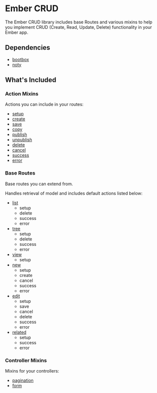 # Ember CRUD

The Ember CRUD library includes base Routes and various mixins to help you implement CRUD (Create, Read, Update, Delete) functionality in your Ember app.

## Dependencies

* [bootbox](http://bootboxjs.com/)
* [noty](http://ned.im/noty/)

## What's Included

### Action Mixins

Actions you can include in your routes:

* [setup](https://github.com/ryandjurovich/ember-crud/blob/master/lib/routes/mixins/setup.js)
* [create](https://github.com/ryandjurovich/ember-crud/blob/master/lib/routes/mixins/create.js)
* [save](https://github.com/ryandjurovich/ember-crud/blob/master/lib/routes/mixins/save.js)
* [copy](https://github.com/ryandjurovich/ember-crud/blob/master/lib/routes/mixins/copy.js)
* [publish](https://github.com/ryandjurovich/ember-crud/blob/master/lib/routes/mixins/publish.js)
* [unpublish](https://github.com/ryandjurovich/ember-crud/blob/master/lib/routes/mixins/unpublish.js)
* [delete](https://github.com/ryandjurovich/ember-crud/blob/master/lib/routes/mixins/delete.js)
* [cancel](https://github.com/ryandjurovich/ember-crud/blob/master/lib/routes/mixins/cancel.js)
* [success](https://github.com/ryandjurovich/ember-crud/blob/master/lib/routes/mixins/success.js)
* [error](https://github.com/ryandjurovich/ember-crud/blob/master/lib/routes/mixins/error.js)

### Base Routes

Base routes you can extend from.

Handles retrieval of model and includes default actions listed below:

* [list](https://github.com/ryandjurovich/ember-crud/blob/master/lib/routes/list.js)
    * setup
    * delete
    * success
    * error
* [tree](https://github.com/ryandjurovich/ember-crud/blob/master/lib/routes/tree.js)
    * setup
    * delete
    * success
    * error
* [view](https://github.com/ryandjurovich/ember-crud/blob/master/lib/routes/view.js)
    * setup
* [new](https://github.com/ryandjurovich/ember-crud/blob/master/lib/routes/new.js)
    * setup
    * create
    * cancel
    * success
    * error
* [edit](https://github.com/ryandjurovich/ember-crud/blob/master/lib/routes/edit.js)
    * setup
    * save
    * cancel
    * delete
    * success
    * error
* [related](https://github.com/ryandjurovich/ember-crud/blob/master/lib/routes/related.js)
    * setup
    * success
    * error

### Controller Mixins

Mixins for your controllers:

* [pagination](https://github.com/ryandjurovich/ember-crud/blob/master/lib/controllers/mixins/pagination.js)
* [form](https://github.com/ryandjurovich/ember-crud/blob/master/lib/controllers/mixins/form.js)
